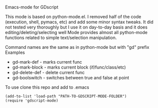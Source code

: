 Emacs-mode for GDscript 

This mode is based on python-mode.el. 
I removed half of the code (execution, shell, pymacs, etc) and
add some minor syntax tweaks. It did not tested very thoroughly 
but I use it on day-to-day basis and it does editing/deleting/selecting well
Mode provides almost all python-mode functions related to simple text/selection 
manipulation.

Command names are the same as in python-mode but with "gd" prefix
Examples
* gd-mark-def - marks current func
* gd-mark-block - marks current block (if/func/class/etc)
* gd-delete-def - delete current func
* gd-boolswitch - switches between true and false at point

To use clone this repo and add to .emacs 
```elisp
(add-to-list 'load-path "PATH-TO-GDSCRIPT-MODE-FOLDER")
(require 'gdscript-mode)
```

